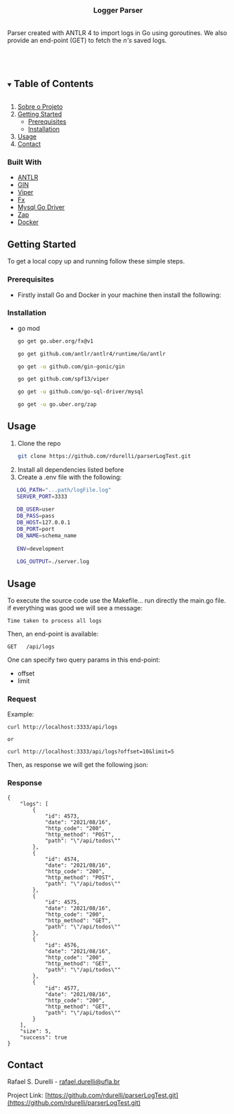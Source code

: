 



<!-- PROJECT LOGO -->
<br />
<p align="center">

<h3 align="center">Logger Parser</h3>

  <br align="center">
    Parser created with ANTLR 4 to import logs in Go using goroutines. 
    We also provide an end-point (GET) to fetch the <i>n's</i> saved logs. 
    <br />
    <br />
    <br />
  </p>
</p>



<!-- TABLE OF CONTENTS -->
<details open="open">
  <summary><h2 style="display: inline-block">Table of Contents</h2></summary>
  <ol>
    <li>
      <a href="#about-the-project">Sobre o Projeto</a>
    </li>
    <li>
      <a href="#getting-started">Getting Started</a>
      <ul>
        <li><a href="#prerequisites">Prerequisites</a></li>
        <li><a href="#installation">Installation</a></li>
      </ul>
    </li>
    <li><a href="#usage">Usage</a></li>
    <li><a href="#contact">Contact</a></li>
  </ol>
</details>



<!-- ABOUT THE PROJECT -->
<!-- ## Sobre o Projeto

Uma das melhores formas de se aprender alguma coisa é fazendo.

Dessa forma, eu resolvi realizar um desafio que de acordo com esse canal (maiores descrições sobre o problema pode ser encontrada em: https://www.youtube.com/watch?v=u3GAYK8hvTI) é um desafio para uma vaga Senior em Golang.

O desafio é o seguinte:
Criar um micro service em Golang que leia um arquivo de log e realize um PARSER de cada linha. E caso essa linha seja do método GET ou POST, deve-se armazenar esse log em uma tabela do MYSQL. Além disso,  a API deverá retornar as X entradas de log salvas filtrando pelo método GET ou POST.

Para criar o PARSER eu utilizei o ANTLR — onde foi possível criar uma gramática para reconhecer as linhas do arquivo de log.. filtrando os métodos GET e/ou POST.

Para maximizar e fazer o processo rápido, foi utilizado goroutines no código. Assim, é possível ler um arquivo de log extremamente grande em pouco tempo.

Boas práticas de programação foram também utilizadas - injeção de dependência (FX), .env variables (Viper), logger (Zap) e como Web Service escolhe-se utilizar o Gin

O código-fonte desse projeto pode ser visualizado em: https://github.com/rdurelli/parserLogTest

 -->

### Built With

* [ANTLR](https://www.antlr.org/)
* [GIN](https://github.com/gin-gonic/gin)
* [Viper](https://github.com/spf13/viper) 
* [Fx](https://github.com/uber-go/fx)
* [Mysql Go Driver](https://github.com/go-sql-driver/mysql)
* [Zap](https://github.com/uber-go/zap)
* [Docker](https://hub.docker.com/)



<!-- GETTING STARTED -->
## Getting Started

To get a local copy up and running follow these simple steps. 

### Prerequisites

* Firstly install Go and Docker in your machine then install the following:

### Installation

* go mod
  ```sh
  go get go.uber.org/fx@v1
  ```
  ```sh
  go get github.com/antlr/antlr4/runtime/Go/antlr
  ```
  ```sh
  go get -u github.com/gin-gonic/gin
  ```

  ```sh
  go get github.com/spf13/viper
  ```

  ```sh
  go get -u github.com/go-sql-driver/mysql
  ```

  ```sh
  go get -u go.uber.org/zap
  ```
  

## Usage

1. Clone the repo
   ```sh
   git clone https://github.com/rdurelli/parserLogTest.git
   ```
2. Install all dependencies listed before
3. Create a .env file with the following:
```sh
   LOG_PATH="...path/logFile.log"
   SERVER_PORT=3333
   
   DB_USER=user
   DB_PASS=pass
   DB_HOST=127.0.0.1
   DB_PORT=port
   DB_NAME=schema_name
   
   ENV=development
   
   LOG_OUTPUT=./server.log
   ```


<!-- USAGE EXAMPLES -->
## Usage

To execute the source code use the Makefile... run directly the main.go file.
if everything was good we will see a message: 
```
Time taken to process all logs
```

Then, an end-point is available: 
```
GET   /api/logs 
```

One can specify two query params in this end-point: 
* offset
* limit

### Request

Example:
```
curl http://localhost:3333/api/logs

or

curl http://localhost:3333/api/logs?offset=10&limit=5
```
Then, as response we will get the following json:

### Response

```
{
    "logs": [
        {
            "id": 4573,
            "date": "2021/08/16",
            "http_code": "200",
            "http_method": "POST",
            "path": "\"/api/todos\""
        },
        {
            "id": 4574,
            "date": "2021/08/16",
            "http_code": "200",
            "http_method": "POST",
            "path": "\"/api/todos\""
        },
        {
            "id": 4575,
            "date": "2021/08/16",
            "http_code": "200",
            "http_method": "GET",
            "path": "\"/api/todos\""
        },
        {
            "id": 4576,
            "date": "2021/08/16",
            "http_code": "200",
            "http_method": "GET",
            "path": "\"/api/todos\""
        },
        {
            "id": 4577,
            "date": "2021/08/16",
            "http_code": "200",
            "http_method": "GET",
            "path": "\"/api/todos\""
        }
    ],
    "size": 5,
    "success": true
}
```


<!-- CONTACT -->
## Contact

Rafael S. Durelli - rafael.durelli@ufla.br

Project Link: [https://github.com/rdurelli/parserLogTest.git](https://github.com/rdurelli/parserLogTest.git)
